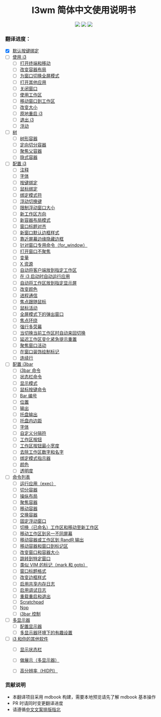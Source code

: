 <h1 align="center">I3wm 简体中文使用说明书</h1>
<p align="center">
<img src="https://img.shields.io/github/workflow/status/zjuyk/i3wm-userguide-zh/Deploy mdbook/master" />
<img src="https://img.shields.io/github/contributors/zjuyk/i3wm-userguide-zh" />
<img src="https://img.shields.io/github/last-commit/zjuyk/i3wm-userguide-zh" />
</p>

### 翻译进度：


- [x] [默认按键绑定](./src/默认按键绑定.md)
- [ ] [使用 i3](./src/使用i3/使用i3.md)
	- [ ] [打开终端和移动](./src/使用i3/打开终端和移动.md)
	- [ ] [改变容器布局](./src/使用i3/改变容器布局.md)
	- [ ] [为窗口切换全屏模式](./src/使用i3/为窗口切换全屏模式.md)
	- [ ] [打开其他应用](./src/使用i3/打开其他应用.md)
	- [ ] [关闭窗口](./src/使用i3/关闭窗口.md)
	- [ ] [使用工作区](./src/使用i3/使用工作区.md)
	- [ ] [移动窗口到工作区](./src/使用i3/移动窗口到工作区.md)
	- [ ] [改变大小](./src/使用i3/改变大小.md)
	- [ ] [原地重启 i3](./src/使用i3/原地重启i3.md)
	- [ ] [退出 i3](./src/使用i3/退出i3.md)
	- [ ] [浮动](./src/使用i3/浮动.md)
- [ ] [树](./src/树/树.md)
  - [ ] [树形容器](./src/树/树形容器.md)
  - [ ] [定向切分容器](./src/树/定向切分容器.md)
  - [ ] [聚焦父容器](./src/树/聚焦父容器.md)
  - [ ] [隐式容器](./src/树/隐式容器.md)
- [ ] [配置 i3](./src/配置i3/配置i3.md)
  - [ ] [注释](./src/配置i3/注释.md)
  - [ ] [字体](./src/配置i3/字体.md)
  - [ ] [按键绑定](./src/配置i3/按键绑定.md)
  - [ ] [鼠标绑定](./src/配置i3/鼠标绑定.md)
  - [ ] [绑定模式符](./src/配置i3/绑定模式符.md)
  - [ ] [浮动切换键](./src/配置i3/浮动切换键.md)
  - [ ] [限制浮动窗口大小](./src/配置i3/限制浮动窗口大小.md)
  - [ ] [新工作区方向](./src/配置i3/定向新工作区.md)
  - [ ] [新容器布局模式](./src/配置i3/新容器布局模式.md)
  - [ ] [窗口标题对齐](./src/配置i3/窗口标题对齐.md)
  - [ ] [新窗口默认边框样式](./src/配置i3/新窗口默认边框样式.md)
  - [ ] [靠近屏幕边缘隐藏边框](./src/配置i3/靠近屏幕边缘隐藏边框.md)
  - [ ] [针对窗口专用命令（for_window）](./src/配置i3/针对窗口专用命令（for_window）.md)
  - [ ] [打开窗口不聚焦](./src/配置i3/打开窗口不聚焦.md)
  - [ ] [变量](./src/配置i3/变量.md)
  - [ ] [X 资源](./src/配置i3/X资源.md)
  - [ ] [自动将客户端放到指定工作区](./src/配置i3/自动将客户端放到指定工作区.md)
  - [ ] [在 i3 启动时自动运行应用](./src/配置i3/在i3启动时自动运行应用.md)
  - [ ] [自动将工作区放到指定显示屏](./src/配置i3/自动将工作区放到指定显示屏.md)
  - [ ] [改变颜色](./src/配置i3/改变颜色.md)
  - [ ] [进程通信](./src/配置i3/进程通信.md)
  - [ ] [焦点跟随鼠标](./src/配置i3/焦点跟随鼠标.md)
  - [ ] [鼠标活动](./src/配置i3/鼠标活动.md)
  - [ ] [全屏模式下的弹出窗口](./src/配置i3/全屏模式下的弹出窗口.md)
  - [ ] [焦点环绕](./src/配置i3/焦点环绕.md)
  - [ ] [强行多荧幕](./src/配置i3/强行多荧幕.md)
  - [ ] [当切换当前工作区时自动来回切换](./src/配置i3/当切换当前工作区时自动来回切换.md)
  - [ ] [延迟工作区变化紧急提示重置](./src/配置i3/延迟工作区变化紧急提示重置.md)
  - [ ] [聚焦窗口活动](./src/配置i3/聚焦窗口活动.md)
  - [ ] [在窗口装饰绘制标记](./src/配置i3/在窗口装饰绘制标记.md)
  - [ ] [连续行](./src/配置i3/连续行.md)
- [ ] [配置 i3bar](./src/配置i3bar/.md)
  - [ ] [i3bar 命令](./src/配置i3bar/i3bar命令.md)
  - [ ] [状态栏命令](./src/配置i3bar/状态栏命令.md)
  - [ ] [显示模式](./src/配置i3bar/显示模式.md)
  - [ ] [鼠标按键命令](./src/配置i3bar/鼠标按键命令.md)
  - [ ] [Bar 编号](./src/配置i3bar/Bar编号.md)
  - [ ] [位置](./src/配置i3bar/位置.md)
  - [ ] [输出](./src/配置i3bar/输出.md)
  - [ ] [托盘输出](./src/配置i3bar/托盘输出.md)
  - [ ] [托盘内边距](./src/配置i3bar/托盘内边距.md)
  - [ ] [字体](./src/配置i3bar/字体.md)
  - [ ] [自定义分隔符](./src/配置i3bar/自定义分隔符.md)
  - [ ] [工作区按钮](./src/配置i3bar/工作区按钮.md)
  - [ ] [工作区按钮最小宽度](./src/配置i3bar/工作区按钮最小宽度.md)
  - [ ] [去除工作区数字和名字](./src/配置i3bar/去除工作区数字和名字.md)
  - [ ] [绑定模式指示器](./src/配置i3bar/绑定模式指示器.md)
  - [ ] [颜色](./src/配置i3bar/颜色.md)
  - [ ] [透明度](./src/配置i3bar/透明度.md)
- [ ] [命令列表](./src/命令列表/命令列表.md)
  - [ ] [运行应用（exec）](./src/命令列表/运行应用（exec）.md)
  - [ ] [切分容器](./src/命令列表/切分容器.md)
  - [ ] [操纵布局](./src/命令列表/操纵布局.md)
  - [ ] [聚焦容器](./src/命令列表/聚焦容器.md)
  - [ ] [移动容器](./src/命令列表/移动容器.md)
  - [ ] [交换容器](./src/命令列表/交换容器.md)
  - [ ] [固定浮动窗口](./src/命令列表/固定浮动窗口.md)
  - [ ] [切换（已命名）工作区和移动至新工作区](./src/命令列表/切换（已命名）工作区和移动至新工作区.md)
  - [ ] [移动工作区到另一不同屏幕](./src/命令列表/移动工作区到另一不同屏幕.md)
  - [ ] [移动容器或工作区到 RandR 输出](./src/命令列表/移动容器或工作区到RandR输出.md)
  - [ ] [移动容器和窗口到标记区](./src/命令列表/移动容器和窗口到标记区.md)
  - [ ] [改变窗口和容器大小](./src/命令列表/改变窗口和容器大小.md)
  - [ ] [跳转到特定窗口](./src/命令列表/跳转到特定窗口.md)
  - [ ] [类似 VIM 的标记（mark 和 goto）](./src/命令列表/类似VIM的标记（mark和goto）.md)
  - [ ] [窗口标题格式](./src/命令列表/窗口标题格式.md)
  - [ ] [改变边框样式](./src/命令列表/改变边框样式.md)
  - [ ] [启用共享内存日志](./src/命令列表/启用共享内存日志.md)
  - [ ] [启用调试日志](./src/命令列表/启用调试日志.md)
  - [ ] [重载重启和退出](./src/命令列表/重载重启和退出.md)
  - [ ] [Scratchpad](./src/命令列表/Scratchpad.md)
  - [ ] [Nop](./src/命令列表/Nop.md)
  - [ ] [i3bar 控制](./src/命令列表/i3bar控制.md)
- [ ] [多显示器](./src/多显示器/多显示器.md)
  - [ ] [配置显示器](./src/多显示器/配置显示器.md)
  - [ ] [多显示器环境下的有趣设置](./src/多显示器/多显示器环境下的有趣设置.md)
- [ ] [i3 和你的其他软件](./src/i3和你的其他软件/i3和你的其他软件.md)
  - [ ] [显示状态栏](./src/i3和你的其他软件/显示状态栏.md)
  - [ ] [做展示（多显示器）](./src/i3和你的其他软件/做展示（多显示器）.md)
  - [ ] [高分辨率（HIDPI）](./src/i3和你的其他软件/高分辨率（HIDPI）.md)


### 贡献说明

- 本翻译项目采用 mdbook 构建，需要本地预览请先了解 mdbook 基本操作
- PR 时请同时变更翻译进度
- 请遵循[中文文案排版指北](https://github.com/sparanoid/chinese-copywriting-guidelines)